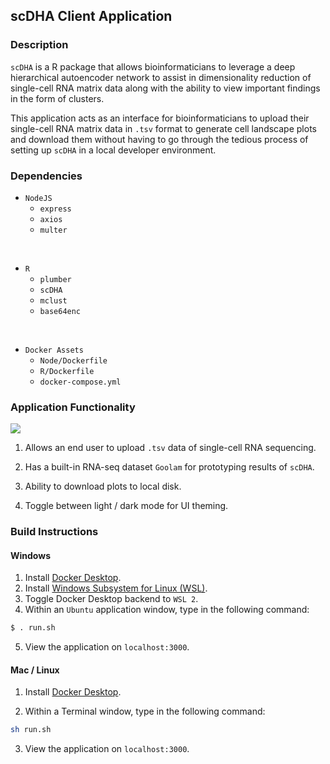## scDHA Client Application

### Description

`scDHA` is a R package that allows bioinformaticians to leverage a deep hierarchical autoencoder network to assist in dimensionality reduction of single-cell RNA matrix data along with the ability to view important findings in the form of clusters.

This application acts as an interface for bioinformaticians to upload their single-cell RNA matrix data in `.tsv` format to generate cell landscape plots and download them without having to go through the tedious process of setting up `scDHA` in a local developer environment.

### Dependencies

- `NodeJS`
    - `express`
    - `axios`
    - `multer`

<br />

- `R`
    - `plumber`
    - `scDHA`
    - `mclust`
    - `base64enc`

<br />

- `Docker Assets`
    - `Node/Dockerfile`
    - `R/Dockerfile`
    - `docker-compose.yml`

### Application Functionality

![](https://p131.p1.n0.cdn.getcloudapp.com/items/YEuzybZR/a53c9bf8-0e3e-4cae-8287-39b5bebe4779.jpg?v=4061c75510e1b3966914d167839b0a8f)

1. Allows an end user to upload `.tsv` data of single-cell RNA sequencing.

2. Has a built-in RNA-seq dataset `Goolam` for prototyping results of `scDHA`.

3. Ability to download plots to local disk.

4. Toggle between light / dark mode for UI theming.

### Build Instructions

#### Windows

1. Install [Docker Desktop](https://www.docker.com/products/docker-desktop/).
2. Install [Windows Subsystem for Linux (WSL)](https://learn.microsoft.com/en-us/windows/wsl/install).
3. Toggle Docker Desktop backend to `WSL 2`.
4. Within an `Ubuntu` application window, type in the following command:

```bash
$ . run.sh
```

5. View the application on `localhost:3000`.

#### Mac / Linux

1. Install [Docker Desktop](https://www.docker.com/products/docker-desktop).

2. Within a Terminal window, type in the following command:

```bash
sh run.sh
```

3. View the application on `localhost:3000`.